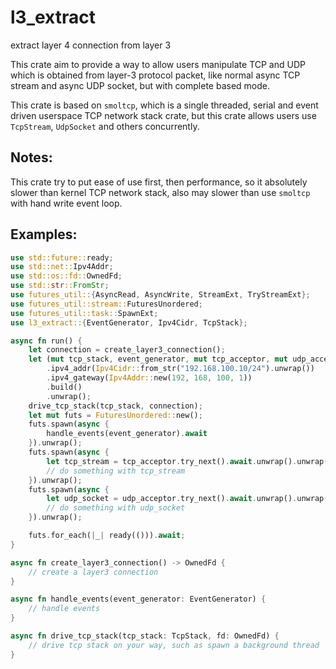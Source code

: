 # l3_extract

extract layer 4 connection from layer 3

This crate aim to provide a way to allow users manipulate TCP and UDP which is obtained from layer-3 protocol packet,
like normal async TCP stream and async UDP socket, but with complete based mode.

This crate is based on `smoltcp`, which is a single threaded, serial and event driven userspace TCP network stack
crate, but this crate allows users use `TcpStream`, `UdpSocket` and others concurrently.

## Notes:

This crate try to put ease of use first, then performance, so it absolutely slower than kernel TCP network stack, also
may slower than use `smoltcp` with hand write event loop.

## Examples:

```rust
use std::future::ready;
use std::net::Ipv4Addr;
use std::os::fd::OwnedFd;
use std::str::FromStr;
use futures_util::{AsyncRead, AsyncWrite, StreamExt, TryStreamExt};
use futures_util::stream::FuturesUnordered;
use futures_util::task::SpawnExt;
use l3_extract::{EventGenerator, Ipv4Cidr, TcpStack};

async fn run() {
    let connection = create_layer3_connection();
    let (mut tcp_stack, event_generator, mut tcp_acceptor, mut udp_acceptor) = TcpStack::builder()
        .ipv4_addr(Ipv4Cidr::from_str("192.168.100.10/24").unwrap())
        .ipv4_gateway(Ipv4Addr::new(192, 168, 100, 1))
        .build()
        .unwrap();
    drive_tcp_stack(tcp_stack, connection);
    let mut futs = FuturesUnordered::new();
    futs.spawn(async {
        handle_events(event_generator).await
    }).unwrap();
    futs.spawn(async {
        let tcp_stream = tcp_acceptor.try_next().await.unwrap().unwrap();
        // do something with tcp_stream
    }).unwrap();
    futs.spawn(async {
        let udp_socket = udp_acceptor.try_next().await.unwrap().unwrap();
        // do something with udp_socket
    }).unwrap();

    futs.for_each(|_| ready(())).await;
}

async fn create_layer3_connection() -> OwnedFd {
    // create a layer3 connection
}

async fn handle_events(event_generator: EventGenerator) {
    // handle events
}

async fn drive_tcp_stack(tcp_stack: TcpStack, fd: OwnedFd) {
    // drive tcp stack on your way, such as spawn a background thread
}
```
